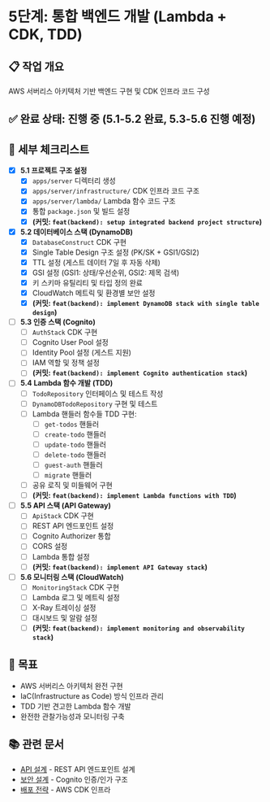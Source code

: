 # 5단계: 통합 백엔드 개발 (Lambda + CDK, TDD)

## 📋 작업 개요

AWS 서버리스 아키텍처 기반 백엔드 구현 및 CDK 인프라 코드 구성

## ✅ 완료 상태: **진행 중** (5.1-5.2 완료, 5.3-5.6 진행 예정)

## 📝 세부 체크리스트

- [x] **5.1 프로젝트 구조 설정**
  - [x] `apps/server` 디렉터리 생성
  - [x] `apps/server/infrastructure/` CDK 인프라 코드 구조
  - [x] `apps/server/lambda/` Lambda 함수 코드 구조
  - [x] 통합 `package.json` 및 빌드 설정
  - [x] **(커밋: `feat(backend): setup integrated backend project structure`)**

- [x] **5.2 데이터베이스 스택 (DynamoDB)**
  - [x] `DatabaseConstruct` CDK 구현
  - [x] Single Table Design 구조 설정 (PK/SK + GSI1/GSI2)
  - [x] TTL 설정 (게스트 데이터 7일 후 자동 삭제)
  - [x] GSI 설정 (GSI1: 상태/우선순위, GSI2: 제목 검색)
  - [x] 키 스키마 유틸리티 및 타입 정의 완료
  - [x] CloudWatch 메트릭 및 환경별 보안 설정
  - [x] **(커밋: `feat(backend): implement DynamoDB stack with single table design`)**

- [ ] **5.3 인증 스택 (Cognito)**
  - [ ] `AuthStack` CDK 구현
  - [ ] Cognito User Pool 설정
  - [ ] Identity Pool 설정 (게스트 지원)
  - [ ] IAM 역할 및 정책 설정
  - [ ] **(커밋: `feat(backend): implement Cognito authentication stack`)**

- [ ] **5.4 Lambda 함수 개발 (TDD)**
  - [ ] `TodoRepository` 인터페이스 및 테스트 작성
  - [ ] `DynamoDBTodoRepository` 구현 및 테스트
  - [ ] Lambda 핸들러 함수들 TDD 구현:
    - [ ] `get-todos` 핸들러
    - [ ] `create-todo` 핸들러
    - [ ] `update-todo` 핸들러
    - [ ] `delete-todo` 핸들러
    - [ ] `guest-auth` 핸들러
    - [ ] `migrate` 핸들러
  - [ ] 공유 로직 및 미들웨어 구현
  - [ ] **(커밋: `feat(backend): implement Lambda functions with TDD`)**

- [ ] **5.5 API 스택 (API Gateway)**
  - [ ] `ApiStack` CDK 구현
  - [ ] REST API 엔드포인트 설정
  - [ ] Cognito Authorizer 통합
  - [ ] CORS 설정
  - [ ] Lambda 통합 설정
  - [ ] **(커밋: `feat(backend): implement API Gateway stack`)**

- [ ] **5.6 모니터링 스택 (CloudWatch)**
  - [ ] `MonitoringStack` CDK 구현
  - [ ] Lambda 로그 및 메트릭 설정
  - [ ] X-Ray 트레이싱 설정
  - [ ] 대시보드 및 알람 설정
  - [ ] **(커밋: `feat(backend): implement monitoring and observability stack`)**

## 🎯 목표

- AWS 서버리스 아키텍처 완전 구현
- IaC(Infrastructure as Code) 방식 인프라 관리
- TDD 기반 견고한 Lambda 함수 개발
- 완전한 관찰가능성과 모니터링 구축

## 📚 관련 문서

- [API 설계](../design/07-api-design.md) - REST API 엔드포인트 설계
- [보안 설계](../design/08-security.md) - Cognito 인증/인가 구조
- [배포 전략](../design/09-deployment.md) - AWS CDK 인프라
